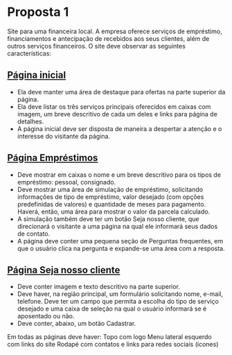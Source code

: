 # Proposta 1
Site para uma financeira local. A empresa oferece serviços de empréstimo, financiamentos e antecipação de recebidos aos seus clientes, além de outros serviços financeiros. O site deve observar as seguintes características:
 
<!-- Make a link to the image home_page.jpg -->
## [Página inicial](./Wireframes/home_page.jpg)
* Ela deve manter uma área de destaque para ofertas na parte superior da página.
* Ela deve listar os três serviços principais oferecidos em caixas com imagem, um breve descritivo de cada um deles e links para página de detalhes.
*  A página inicial deve ser disposta de maneira a despertar a atenção e o interesse do visitante da página.
 
## [Página Empréstimos](./Wireframes/emprestimos.jpg)
* Deve mostrar em caixas o nome e um breve descritivo para os tipos de empréstimo: pessoal, consignado.
* Deve mostrar uma área de simulação de empréstimo, solicitando informações de tipo de empréstimo, valor desejado (com opções predefinidas de valores) e quantidade de meses para pagamento. Haverá, então, uma área para mostrar o valor da parcela calculado.
* A simulação também deve ter um botão Seja nosso cliente, que direcionará o visitante a uma página na qual ele informará seus dados de contato.
* A página deve conter uma pequena seção de Perguntas frequentes, em que o usuário clica na pergunta e expande-se uma área com a resposta.
 
## [Página Seja nosso cliente](./Wireframes/Seja_nosso_cliente.jpg)
* Deve conter imagem e texto descritivo na parte superior.
* Deve haver, na região principal, um formulário solicitando nome, e-mail, telefone. Deve ter um campo que permita a escolha do tipo de serviço desejado e uma caixa de seleção na qual o usuário informará se é aposentado ou não.
* Deve conter, abaixo, um botão Cadastrar.
 
Em todas as páginas deve haver:
Topo com logo
Menu lateral esquerdo com links do site
Rodapé com contatos e links para redes sociais (ícones)